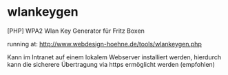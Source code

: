 # wlankeygen
[PHP] WPA2 Wlan Key Generator für Fritz Boxen

running at: http://www.webdesign-hoehne.de/tools/wlankeygen.php

Kann im Intranet auf einem lokalem Webserver installiert werden, hierdurch kann die sicherere Übertragung via https ermöglicht werden (empfohlen)
